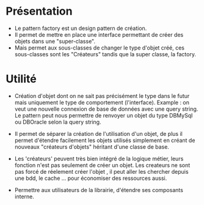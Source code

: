 # Présentation

- Le pattern factory est un design pattern de création.
- Il permet de mettre en place une interface permettant de créer des objets dans une "super-classe".
- Mais permet aux sous-classes de changer le type d'objet créé, ces sous-classes sont les "Créateurs" tandis
que la super classe, la factory.

# Utilité

- Création d'objet dont on ne sait pas précisément le type dans le futur mais uniquement le type de comportement (l'interface).
Example : on veut une nouvelle connexion de base de données avec une query string.
Le pattern peut nous permettre de renvoyer un objet du type DBMySql ou DBOracle selon la query string.

- Il permet de séparer la création de l'utilisation d'un objet, de plus il permet d'étendre facilement les objets utilisés
simplement en créant de nouveaux "créateurs d'objets" héritant d'une classe de base.

- Les 'créateurs' peuvent très bien intégré de la logique métier, leurs fonction n'est pas seulement de créer un objet.
Les createurs ne sont pas forcé de réelement créer l'objet , il peut aller les chercher depuis une bdd, le cache ... pour économiser des ressources aussi.

- Permettre aux utilisateurs de la librairie, d'étendre ses composants interne.


